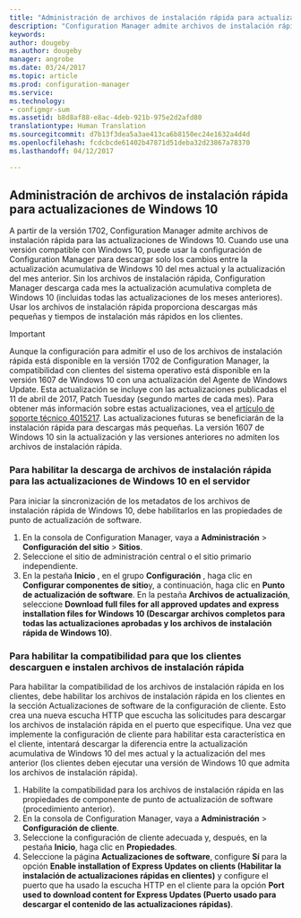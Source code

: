 ```yaml
---
title: "Administración de archivos de instalación rápida para actualizaciones de Windows 10 | Microsoft Docs"
description: "Configuration Manager admite archivos de instalación rápida para Windows 10, que proporciona descargas más pequeñas y tiempos de instalación más rápidos en los clientes."
keywords: 
author: dougeby
ms.author: dougeby
manager: angrobe
ms.date: 03/24/2017
ms.topic: article
ms.prod: configuration-manager
ms.service: 
ms.technology:
- configmgr-sum
ms.assetid: b8d8af88-e8ac-4deb-921b-975e2d2afd80
translationtype: Human Translation
ms.sourcegitcommit: d7b13f3dea5a3ae413ca6b8150ec24e1632a4d4d
ms.openlocfilehash: fcdcbcde61402b47871d51deba32d23867a78370
ms.lasthandoff: 04/12/2017

---
```


## <a name="manage-express-installation-files-for-windows-10-updates"></a>Administración de archivos de instalación rápida para actualizaciones de Windows 10
A partir de la versión 1702, Configuration Manager admite archivos de instalación rápida para las actualizaciones de Windows 10. Cuando use una versión compatible con Windows 10, puede usar la configuración de Configuration Manager para descargar solo los cambios entre la actualización acumulativa de Windows 10 del mes actual y la actualización del mes anterior. Sin los archivos de instalación rápida, Configuration Manager descarga cada mes la actualización acumulativa completa de Windows 10 (incluidas todas las actualizaciones de los meses anteriores). Usar los archivos de instalación rápida proporciona descargas más pequeñas y tiempos de instalación más rápidos en los clientes.

> [!IMPORTANT]
> Aunque la configuración para admitir el uso de los archivos de instalación rápida está disponible en la versión 1702 de Configuration Manager, la compatibilidad con clientes del sistema operativo está disponible en la versión 1607 de Windows 10 con una actualización del Agente de Windows Update. Esta actualización se incluye con las actualizaciones publicadas el 11 de abril de 2017, Patch Tuesday (segundo martes de cada mes). Para obtener más información sobre estas actualizaciones, vea el [artículo de soporte técnico 4015217](http://support.microsoft.com/kb/4015217). Las actualizaciones futuras se beneficiarán de la instalación rápida para descargas más pequeñas. La versión 1607 de Windows 10 sin la actualización y las versiones anteriores no admiten los archivos de instalación rápida.


### <a name="to-enable-the-download-of-express-installation-files-for-windows-10-updates-on-the-server"></a>Para habilitar la descarga de archivos de instalación rápida para las actualizaciones de Windows 10 en el servidor
Para iniciar la sincronización de los metadatos de los archivos de instalación rápida de Windows 10, debe habilitarlos en las propiedades de punto de actualización de software.
1.    En la consola de Configuration Manager, vaya a **Administración** > **Configuración del sitio** > **Sitios**.
2.    Seleccione el sitio de administración central o el sitio primario independiente.
3.    En la pestaña **Inicio** , en el grupo **Configuración** , haga clic en **Configurar componentes de sitio**y, a continuación, haga clic en **Punto de actualización de software**. En la pestaña **Archivos de actualización**, seleccione **Download full files for all approved updates and express installation files for Windows 10 (Descargar archivos completos para todas las actualizaciones aprobadas y los archivos de instalación rápida de Windows 10)**.

### <a name="to-enable-support-for-clients-to-download-and-install-express-installation-files"></a>Para habilitar la compatibilidad para que los clientes descarguen e instalen archivos de instalación rápida
Para habilitar la compatibilidad de los archivos de instalación rápida en los clientes, debe habilitar los archivos de instalación rápida en los clientes en la sección Actualizaciones de software de la configuración de cliente. Esto crea una nueva escucha HTTP que escucha las solicitudes para descargar los archivos de instalación rápida en el puerto que especifique. Una vez que implemente la configuración de cliente para habilitar esta característica en el cliente, intentará descargar la diferencia entre la actualización acumulativa de Windows 10 del mes actual y la actualización del mes anterior (los clientes deben ejecutar una versión de Windows 10 que admita los archivos de instalación rápida).
1.    Habilite la compatibilidad para los archivos de instalación rápida en las propiedades de componente de punto de actualización de software (procedimiento anterior).
2.    En la consola de Configuration Manager, vaya a **Administración** > **Configuración de cliente**.
3.    Seleccione la configuración de cliente adecuada y, después, en la pestaña **Inicio**, haga clic en **Propiedades**.
4.    Seleccione la página **Actualizaciones de software**, configure **Sí** para la opción **Enable installation of Express Updates on clients (Habilitar la instalación de actualizaciones rápidas en clientes)** y configure el puerto que ha usado la escucha HTTP en el cliente para la opción **Port used to download content for Express Updates (Puerto usado para descargar el contenido de las actualizaciones rápidas)**.

